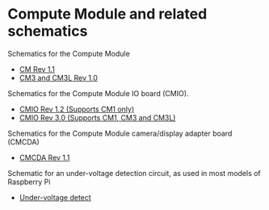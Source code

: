# Compute Module and related schematics

Schematics for the Compute Module

* [CM Rev 1.1](RPI-CM-V1_1-SCHEMATIC.pdf)
* [CM3 and CM3L Rev 1.0](RPI-CM3-V1_0-SCHEMATIC.pdf)

Schematics for the Compute Module IO board (CMIO). 

* [CMIO Rev 1.2 (Supports CM1 only)](RPI-CMIO-V1_2-SCHEMATIC.pdf)
* [CMIO Rev 3.0 (Supports CM1, CM3 and CM3L)](RPI-CMIO-V3_0-SCHEMATIC.pdf)

Schematics for the Compute Module camera/display adapter board (CMCDA)

* [CMCDA Rev 1.1](RPI-CMCDA-V1_1-SCHEMATIC.pdf)

Schematic for an under-voltage detection circuit, as used in most models of Raspberry Pi

* [Under-voltage detect](under_voltage_detect.png)
